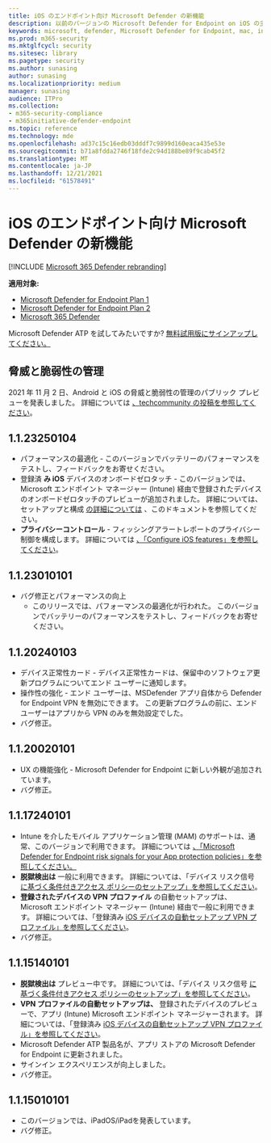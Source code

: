```yaml
---
title: iOS のエンドポイント向け Microsoft Defender の新機能
description: 以前のバージョンの Microsoft Defender for Endpoint on iOS の主な変更点について説明します。
keywords: microsoft, defender, Microsoft Defender for Endpoint, mac, installation, macos, whatsnew
ms.prod: m365-security
ms.mktglfcycl: security
ms.sitesec: library
ms.pagetype: security
ms.author: sunasing
author: sunasing
ms.localizationpriority: medium
manager: sunasing
audience: ITPro
ms.collection:
- m365-security-compliance
- m365initiative-defender-endpoint
ms.topic: reference
ms.technology: mde
ms.openlocfilehash: ad37c15c16edb03dddf7c9899d160eaca435e53e
ms.sourcegitcommit: b71a8fdda2746f18fde2c94d188be89f9cab45f2
ms.translationtype: MT
ms.contentlocale: ja-JP
ms.lasthandoff: 12/21/2021
ms.locfileid: "61578491"
---
```

# <a name="whats-new-in-microsoft-defender-for-endpoint-on-ios"></a>iOS のエンドポイント向け Microsoft Defender の新機能

[!INCLUDE [Microsoft 365 Defender rebranding](../../includes/microsoft-defender.md)]

**適用対象:**
- [Microsoft Defender for Endpoint Plan 1](https://go.microsoft.com/fwlink/p/?linkid=2154037)
- [Microsoft Defender for Endpoint Plan 2](https://go.microsoft.com/fwlink/p/?linkid=2154037)
- [Microsoft 365 Defender](https://go.microsoft.com/fwlink/?linkid=2118804)

Microsoft Defender ATP を試してみたいですか? [無料試用版にサインアップしてください。](https://signup.microsoft.com/create-account/signup?products=7f379fee-c4f9-4278-b0a1-e4c8c2fcdf7e&ru=https://aka.ms/MDEp2OpenTrial?ocid=docs-wdatp-exposedapis-abovefoldlink)

## <a name="threat-and-vulnerability-management"></a>脅威と脆弱性の管理

2021 年 11 月 2 日、Android と iOS の脅威と脆弱性の管理のパブリック プレビューを発表しました。 詳細については [、techcommunity の投稿を参照してください](https://techcommunity.microsoft.com/t5/security-compliance-and-identity/reduce-risk-across-your-environments-with-the-latest-threat-and/ba-p/2902691)。

## <a name="1123250104"></a>1.1.23250104

- パフォーマンスの最適化 - このバージョンでバッテリーのパフォーマンスをテストし、フィードバックをお寄せください。
- 登録済 **み iOS** デバイスのオンボードゼロタッチ - このバージョンでは、Microsoft エンドポイント マネージャー (Intune) 経由で登録されたデバイスのオンボードゼロタッチのプレビューが追加されました。 詳細については、セットアップと構成 [の詳細については](ios-install.md#zero-touch-onboarding-of-microsoft-defender-for-endpoint-preview) 、このドキュメントを参照してください。
- **プライバシーコントロール** - フィッシングアラートレポートのプライバシー制御を構成します。 詳細については [、「Configure iOS features」を参照してください](ios-configure-features.md)。

## <a name="1123010101"></a>1.1.23010101

- バグ修正とパフォーマンスの向上 
  - このリリースでは、パフォーマンスの最適化が行われた。 このバージョンでバッテリーのパフォーマンスをテストし、フィードバックをお寄せください。

## <a name="1120240103"></a>1.1.20240103
- デバイス正常性カード - デバイス正常性カードは、保留中のソフトウェア更新プログラムについてエンド ユーザーに通知します。
- 操作性の強化 - エンド ユーザーは、MSDefender アプリ自体から Defender for Endpoint VPN を無効にできます。 この更新プログラムの前に、エンド ユーザーはアプリから VPN のみを無効設定でした。
- バグ修正。

## <a name="1120020101"></a>1.1.20020101
- UX の機能強化 - Microsoft Defender for Endpoint に新しい外観が追加されています。
- バグ修正。

## <a name="1117240101"></a>1.1.17240101
- Intune を介したモバイル アプリケーション管理 (MAM) のサポートは、通常、このバージョンで利用できます。 詳細については [、「Microsoft Defender for Endpoint risk signals for your App protection policies」を参照してください。](https://techcommunity.microsoft.com/t5/intune-customer-success/microsoft-defender-for-endpoint-risk-signals-available-for-your/ba-p/2186322)
- **脱獄検出は** 一般に利用できます。 詳細については、「デバイス リスク信号 [に基づく条件付きアクセス ポリシーのセットアップ」を参照してください](ios-configure-features.md#conditional-access-with-defender-for-endpoint-on-ios)。
- **登録されたデバイスの VPN プロファイル** の自動セットアップは、Microsoft エンドポイント マネージャー (Intune) 経由で一般に利用できます。 詳細については、「登録済み [iOS デバイスの自動セットアップ VPN プロファイル」を参照してください](ios-install.md#auto-onboarding-of-vpn-profile-simplified-onboarding)。
- バグ修正。

## <a name="1115140101"></a>1.1.15140101

- **脱獄検出は** プレビュー中です。 詳細については、「デバイス リスク信号 [に基づく条件付きアクセス ポリシーのセットアップ」を参照してください](ios-configure-features.md#conditional-access-with-defender-for-endpoint-on-ios)。
- **VPN プロファイルの自動セットアップは、** 登録されたデバイスのプレビューで、アプリ (Intune) Microsoft エンドポイント マネージャーされます。 詳細については、「登録済み [iOS デバイスの自動セットアップ VPN プロファイル」を参照してください](ios-install.md#auto-onboarding-of-vpn-profile-simplified-onboarding)。
- Microsoft Defender ATP 製品名が、アプリ ストアの Microsoft Defender for Endpoint に更新されました。
- サインイン エクスペリエンスが向上しました。
- バグ修正。

## <a name="1115010101"></a>1.1.15010101

- このバージョンでは、iPadOS/iPadを発表しています。
- バグ修正。
